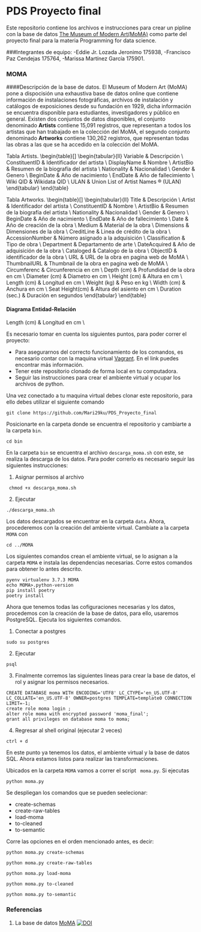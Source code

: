 # PDS Proyecto final

Este repositorio contiene los archivos e instrucciones para crear un pipline con la base de datos [The Museum of Modern Art(MoMA)](https://github.com/MuseumofModernArt/collection) como parte del proyecto final para la materia Programming for data science. 

###Integrantes de equipo:
-Eddie Jr. Lozada Jeronimo 175938, 
-Francisco Paz Cendejas 175764,
-Marissa Martínez García 175901.

### MOMA

####Descripción de la base de datos.
El Museum of Modern Art (MoMA) pone a dispocisión una exhaustiva base de datos online que contiene información de instalaciones fotográficas, archivos de instalación y catálogos de exposiciones desde su fundación en 1929, dicha información se encuentra disponible para estudiantes, investigadores y público en general.
Existen dos conjuntos de datos disponibles, el conjunto denominado **Artists** contiene 15,091 registros, que representan a todos los artistas que han trabajado en la colección del MoMA, el segundo conjunto denominado **Artworks** contiene 130,262 registros, que representan todas las obras a las que se ha accedido en la colección del MoMA.

Tabla Artists.
\begin{table}[]
\begin{tabular}{ll}
Variable      & Descripción                         \\
ConstituentID & Identificador del artista           \\
DisplayName   & Nombre                              \\
ArtistBio     & Resumen de la biografía del artista \\
Nationality   & Nacionalidad                        \\
Gender        & Genero                              \\
BeginDate     & Año de nacimiento                   \\
EndDate       & Año de fallecimiento                \\
Wiki QID      & Wikidata QID                        \\
ULAN          & Union List of Artist Names ® (ULAN)
\end{tabular}
\end{table}

Tabla Artworks.
\begin{table}[]
\begin{tabular}{ll}
Title           & Descripción                                 \\
Artist          & Identificador del artista                   \\
ConstituentID   & Nombre                                      \\
ArtistBio       & Resumen de la biografía del artista         \\
Nationality     & Nacionalidad                                \\
Gender          & Genero                                      \\
BeginDate       & Año de nacimiento                           \\
EndDate         & Año de fallecimiento                        \\
Date            & Año de creación de la obra                  \\
Medium          & Material de la obra                         \\
Dimensions      & Dimensiones de la obra                      \\
CreditLine      & Linea de crédito de la obra                 \\
AccessionNumber & Número asignado a la adquisición            \\
Classification  & Tipo de obra                                \\
Department      & Departamento de arte                        \\
DateAcquired    & Año de adquisición de la obra               \\
Cataloged       & Catalogo de la obra                         \\
ObjectID        & identificador de la obra                    \\
URL             & URL de la obra en pagina web de MoMA        \\
ThumbnailURL    & Thumbnail de la obra en pagina web de MoMA  \\
Circumferenc    & Circunferencia en cm                        \\
Depth (cm)      & Profundidad de la obra en cm                \\
Diameter (cm)   & Diametro en cm                              \\
Height (cm)     & Altura en cm                                \\
Length (cm)     & Longitud en cm                              \\
Weight (kg)     & Peso en kg                                  \\
Width (cm)      & Anchura en cm                               \\
Seat Height(cm) & Altura del asiento en cm                    \\
Duration (sec.) & Duración en segundos
\end{tabular}
\end{table}

#### Diagrama Entidad-Relación


Length (cm)     & Longitud en cm                              \\






Es necesario tomar en cuenta los siguientes puntos, para poder correr el proyecto:
	
* Para asegurarnos del correcto funcionamiento de los comandos, es necesario contar con la maquina virtual [Vagrant](https://github.com/ITAM-DS/programming-for-data-science-2019). En el link puedes encontrar más información.
* Tener este repositorio clonado de forma local en tu computadora.
* Seguir las instrucciones para crear el ambiente virtual y ocupar los archivos de python.


Una vez conectado a tu maquina virtual debes clonar este repositorio, para ello debes utilizar el siguiente comando

```
git clone https://github.com/Mari29ku/PDS_Proyecto_final
```

Posicionarte en la carpeta donde se encuentra el repositorio y cambiarte a la carpeta `bin`. 

```
cd bin
```

En la carpeta `bin` se encuentra el archivo  `descarga_moma.sh` con este, se realiza la descarga de los datos. Para poder correrlo es necesario seguir las siguientes instrucciones:

1. Asignar permisos al archivo
```
 chmod +x descarga_moma.sh
```

2. Ejecutar
```
./descarga_moma.sh
```

Los datos descargados se encuentrar en la carpeta `data`. Ahora, procederemos con la creación del ambiente virtual. Cambiate a la carpeta `MOMA` con 

```
cd ../MOMA
```

Los siguientes comandos crean el ambiente virtual, se lo asignan a la carpeta `MOMA` e instala las dependencias necesarias. Corre estos comandos para obtener lo antes descrito.

```
pyenv virtualenv 3.7.3 MOMA 
echo MOMA>.python-version 
pip install poetry 
poetry install
```

Ahora que tenemos todas las cofiguraciones necesarias y los datos, procedemos con la creación de la base de datos, para ello, usaremos PostgreSQL. Ejecuta los siguientes comandos. 


1. Conectar a postgres
```
sudo su postgres
```
2. Ejecutar
```
psql
```
3. Finalmente corremos las siguientes lineas para crear la base de datos, el rol y asignar los permisos necesarios.
```
CREATE DATABASE moma WITH ENCODING='UTF8' LC_CTYPE='en_US.UTF-8' LC_COLLATE='en_US.UTF-8' OWNER=postgres TEMPLATE=template0 CONNECTION LIMIT=-1;
create role moma login ;
alter role moma with encrypted password 'moma_final';
grant all privileges on database moma to moma;
```
4. Regresar al shell original (ejecutar 2 veces)
```
ctrl + d
```

En este punto ya tenemos los datos, el ambiente virtual y la base de datos SQL. Ahora estamos listos para realizar las transformaciones.

Ubicados en la carpeta `MOMA` vamos a correr el script ` moma.py`. Si ejecutas 

```
python moma.py
```
Se despliegan los comandos que se pueden seelecionar:

* create-schemas
* create-raw-tables
* load-moma
* to-cleaned
* to-semantic

Corre las opciones en el orden mencionado antes, es decir:

```
python moma.py create-schemas
```


```
python moma.py create-raw-tables
```


```
python moma.py load-moma
```

```
python moma.py to-cleaned
```

```
python moma.py to-semantic
```


### Referencias

1. La base de datos [MoMA](https://github.com/MuseumofModernArt/collection) [![DOI](https://zenodo.org/badge/DOI/10.5281/zenodo.3558822.svg)](https://doi.org/10.5281/zenodo.3558822)
